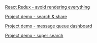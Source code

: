

[React Redux - avoid rendering everything](redux-1/index.md)

[Project demo - search & share](project/search-share.md)

[Project demo - message queue dashboard](project/eadmin.md)

[Project demo - super search](project/super-search.md)